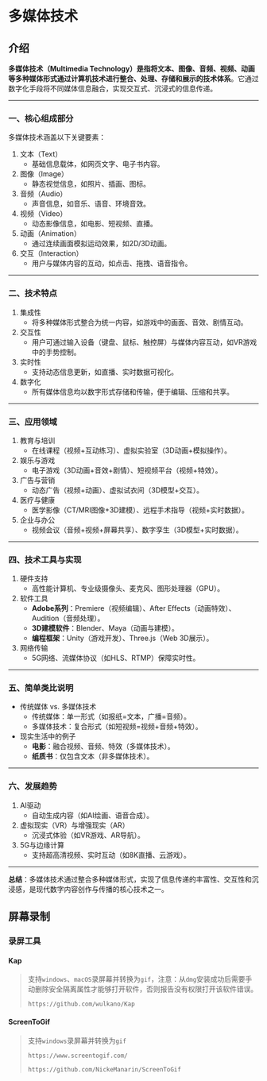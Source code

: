 # 多媒体技术



## 介绍

**多媒体技术（Multimedia Technology）是指将文本、图像、音频、视频、动画等多种媒体形式通过计算机技术进行整合、处理、存储和展示的技术体系**。它通过数字化手段将不同媒体信息融合，实现交互式、沉浸式的信息传递。

------

### **一、核心组成部分**

多媒体技术涵盖以下关键要素：

1. 文本（Text）
   - 基础信息载体，如网页文字、电子书内容。
2. 图像（Image）
   - 静态视觉信息，如照片、插画、图标。
3. 音频（Audio）
   - 声音信息，如音乐、语音、环境音效。
4. 视频（Video）
   - 动态影像信息，如电影、短视频、直播。
5. 动画（Animation）
   - 通过连续画面模拟运动效果，如2D/3D动画。
6. 交互（Interaction）
   - 用户与媒体内容的互动，如点击、拖拽、语音指令。

------

### **二、技术特点**

1. 集成性
   - 将多种媒体形式整合为统一内容，如游戏中的画面、音效、剧情互动。
2. 交互性
   - 用户可通过输入设备（键盘、鼠标、触控屏）与媒体内容互动，如VR游戏中的手势控制。
3. 实时性
   - 支持动态信息更新，如直播、实时数据可视化。
4. 数字化
   - 所有媒体信息均以数字形式存储和传输，便于编辑、压缩和共享。

------

### **三、应用领域**

1. 教育与培训
   - 在线课程（视频+互动练习）、虚拟实验室（3D动画+模拟操作）。
2. 娱乐与游戏
   - 电子游戏（3D动画+音效+剧情）、短视频平台（视频+特效）。
3. 广告与营销
   - 动态广告（视频+动画）、虚拟试衣间（3D模型+交互）。
4. 医疗与健康
   - 医学影像（CT/MRI图像+3D建模）、远程手术指导（视频+实时数据）。
5. 企业与办公
   - 视频会议（音频+视频+屏幕共享）、数字孪生（3D模型+实时数据）。

------

### **四、技术工具与实现**

1. 硬件支持
   - 高性能计算机、专业级摄像头、麦克风、图形处理器（GPU）。
2. 软件工具
   - **Adobe系列**：Premiere（视频编辑）、After Effects（动画特效）、Audition（音频处理）。
   - **3D建模软件**：Blender、Maya（动画与建模）。
   - **编程框架**：Unity（游戏开发）、Three.js（Web 3D展示）。
3. 网络传输
   - 5G网络、流媒体协议（如HLS、RTMP）保障实时性。

------

### **五、简单类比说明**

- 传统媒体 vs. 多媒体技术
  - 传统媒体：单一形式（如报纸=文本，广播=音频）。
  - 多媒体技术：复合形式（如短视频=视频+音频+特效）。
- 现实生活中的例子
  - **电影**：融合视频、音频、特效（多媒体技术）。
  - **纸质书**：仅包含文本（非多媒体技术）。

------

### **六、发展趋势**

1. AI驱动
   - 自动生成内容（如AI绘画、语音合成）。
2. 虚拟现实（VR）与增强现实（AR）
   - 沉浸式体验（如VR游戏、AR导航）。
3. 5G与边缘计算
   - 支持超高清视频、实时互动（如8K直播、云游戏）。

------

**总结**：多媒体技术通过整合多种媒体形式，实现了信息传递的丰富性、交互性和沉浸感，是现代数字内容创作与传播的核心技术之一。



## 屏幕录制



### 录屏工具

#### Kap

>支持`windows`、`macOS`录屏幕并转换为`gif`，注意：从`dmg`安装成功后需要手动删除安全隔离属性才能够打开软件，否则报告没有权限打开该软件错误。
>
>`https://github.com/wulkano/Kap`



#### ScreenToGif

> 支持`windows`录屏幕并转换为`gif`
>
> `https://www.screentogif.com/`
>
> `https://github.com/NickeManarin/ScreenToGif`